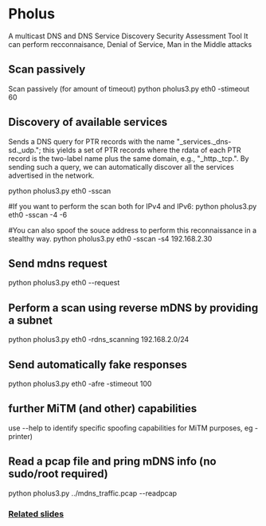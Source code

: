 # Pholus
A multicast DNS and DNS Service Discovery Security Assessment Tool
It can perform recconnaisance, Denial of Service, Man in the Middle attacks

## Scan passively
Scan passively (for amount of timeout)
python pholus3.py eth0 -stimeout 60

## Discovery of available services
Sends a DNS query for PTR records with the name "_services._dns-sd._udp.<Domain>"; 
this  yields a set of PTR records where the rdata of each PTR record is the two-label
<Service> name plus the same domain, e.g., "_http._tcp.<Domain>". 
By sending such a query, we can automatically discover all the services advertised in the network. 

python pholus3.py eth0 -sscan

#If you want to perform the scan both for IPv4 and IPv6:
python pholus3.py eth0 -sscan -4 -6

#You can also spoof the souce address to perform this reconnaissance in a stealthy way.
python pholus3.py eth0 -sscan -s4 192.168.2.30

## Send mdns request 
python pholus3.py eth0 --request

## Perform a scan using reverse mDNS by providing a subnet
python pholus3.py eth0 -rdns_scanning 192.168.2.0/24

## Send automatically fake responses
python pholus3.py eth0 -afre -stimeout 100

## further MiTM (and other) capabilities  
use --help to identify specific spoofing capabilities for MiTM purposes, eg -printer)  
  
## Read a pcap file and pring mDNS info (no sudo/root required)
python pholus3.py ../mdns_traffic.pcap --readpcap
  
### [Related slides](https://conference.hitb.org/hitbsecconf2017ams/materials/D2T2%20-%20Antonios%20Atlasis%20-%20An%20Attack-in-Depth%20Analysis%20of%20Multicast%20DNS%20and%20DNS%20Service%20Discovery.pdf)
